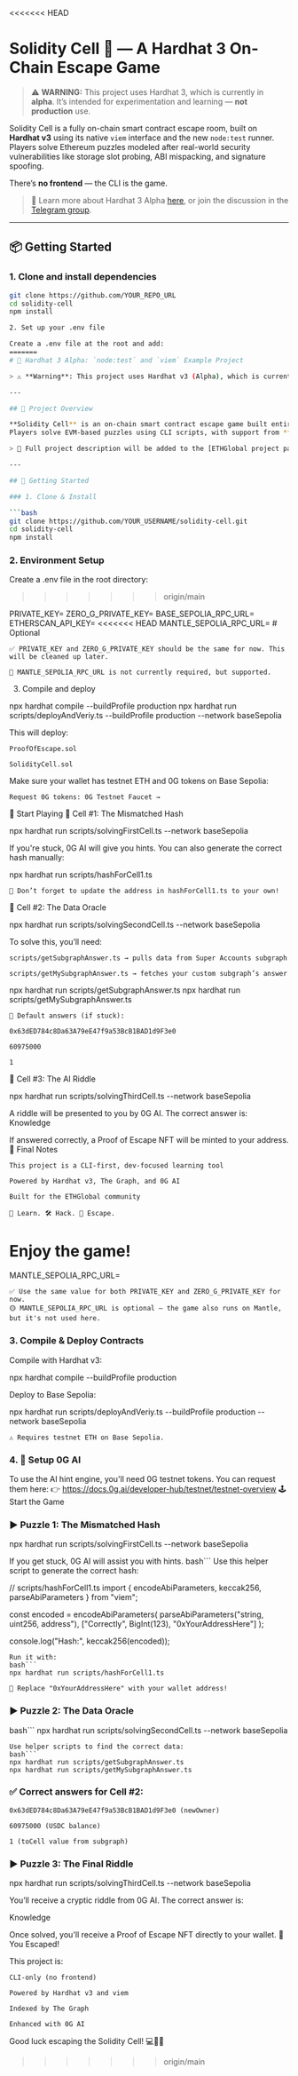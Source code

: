<<<<<<< HEAD
# Solidity Cell 🧩 — A Hardhat 3 On-Chain Escape Game

> ⚠️ **WARNING:** This project uses Hardhat 3, which is currently in **alpha**. It’s intended for experimentation and learning — **not production** use.

Solidity Cell is a fully on-chain smart contract escape room, built on **Hardhat v3** using its native `viem` interface and the new `node:test` runner. Players solve Ethereum puzzles modeled after real-world security vulnerabilities like storage slot probing, ABI mispacking, and signature spoofing.

There’s **no frontend** — the CLI is the game.

> 🔗 Learn more about Hardhat 3 Alpha [here](https://hardhat.org/hardhat3-alpha), or join the discussion in the [Telegram group](https://hardhat.org/hardhat3-alpha-telegram-group).

---

## 📦 Getting Started

### 1. Clone and install dependencies

```bash
git clone https://github.com/YOUR_REPO_URL
cd solidity-cell
npm install

2. Set up your .env file

Create a .env file at the root and add:
=======
# 🧪 Hardhat 3 Alpha: `node:test` and `viem` Example Project

> ⚠️ **Warning**: This project uses Hardhat v3 (Alpha), which is currently under development and not intended for production use.

---

## 🧩 Project Overview

**Solidity Cell** is an on-chain smart contract escape game built entirely with Hardhat v3.  
Players solve EVM-based puzzles using CLI scripts, with support from **The Graph** for data indexing and **0G AI** for cryptographic hints.

> 📌 Full project description will be added to the [ETHGlobal project page](#) before submission.

---

## 🚀 Getting Started

### 1. Clone & Install

```bash
git clone https://github.com/YOUR_USERNAME/solidity-cell.git
cd solidity-cell
npm install
```
### 2. Environment Setup

Create a .env file in the root directory:
>>>>>>> origin/main

PRIVATE_KEY=
ZERO_G_PRIVATE_KEY=
BASE_SEPOLIA_RPC_URL=
ETHERSCAN_API_KEY=
<<<<<<< HEAD
MANTLE_SEPOLIA_RPC_URL=  # Optional

    ✅ PRIVATE_KEY and ZERO_G_PRIVATE_KEY should be the same for now. This will be cleaned up later.

    🔄 MANTLE_SEPOLIA_RPC_URL is not currently required, but supported.

3. Compile and deploy

npx hardhat compile --buildProfile production
npx hardhat run scripts/deployAndVeriy.ts --buildProfile production --network baseSepolia

This will deploy:

    ProofOfEscape.sol

    SolidityCell.sol

Make sure your wallet has testnet ETH and 0G tokens on Base Sepolia:

    Request 0G tokens: 0G Testnet Faucet →

🧠 Start Playing
🧩 Cell #1: The Mismatched Hash

npx hardhat run scripts/solvingFirstCell.ts --network baseSepolia

If you're stuck, 0G AI will give you hints.
You can also generate the correct hash manually:

npx hardhat run scripts/hashForCell1.ts

    🔧 Don’t forget to update the address in hashForCell1.ts to your own!

🧩 Cell #2: The Data Oracle

npx hardhat run scripts/solvingSecondCell.ts --network baseSepolia

To solve this, you’ll need:

    scripts/getSubgraphAnswer.ts → pulls data from Super Accounts subgraph

    scripts/getMySubgraphAnswer.ts → fetches your custom subgraph’s answer

npx hardhat run scripts/getSubgraphAnswer.ts
npx hardhat run scripts/getMySubgraphAnswer.ts

    📌 Default answers (if stuck):

    0x63dED784c8Da63A79eE47f9a53BcB1BAD1d9F3e0

    60975000

    1

🧩 Cell #3: The AI Riddle

npx hardhat run scripts/solvingThirdCell.ts --network baseSepolia

A riddle will be presented to you by 0G AI.
The correct answer is: Knowledge

If answered correctly, a Proof of Escape NFT will be minted to your address.
🏁 Final Notes

    This project is a CLI-first, dev-focused learning tool

    Powered by Hardhat v3, The Graph, and 0G AI

    Built for the ETHGlobal community

    🧠 Learn. 🛠️ Hack. 🧩 Escape.

Enjoy the game!
=======
MANTLE_SEPOLIA_RPC_URL=

    ✅ Use the same value for both PRIVATE_KEY and ZERO_G_PRIVATE_KEY for now.
    🟡 MANTLE_SEPOLIA_RPC_URL is optional — the game also runs on Mantle, but it's not used here.

### 3. Compile & Deploy Contracts

Compile with Hardhat v3:

npx hardhat compile --buildProfile production

Deploy to Base Sepolia:

npx hardhat run scripts/deployAndVeriy.ts --buildProfile production --network baseSepolia

    ⚠️ Requires testnet ETH on Base Sepolia.

### 4. 🧠 Setup 0G AI

To use the AI hint engine, you'll need 0G testnet tokens.
You can request them here:
👉 https://docs.0g.ai/developer-hub/testnet/testnet-overview
🕹️ Start the Game
### ▶️ Puzzle 1: The Mismatched Hash

npx hardhat run scripts/solvingFirstCell.ts --network baseSepolia

If you get stuck, 0G AI will assist you with hints.
bash```
Use this helper script to generate the correct hash:

// scripts/hashForCell1.ts
import { encodeAbiParameters, keccak256, parseAbiParameters } from "viem";

const encoded = encodeAbiParameters(
  parseAbiParameters("string, uint256, address"),
  ["Correctly", BigInt(123), "0xYourAddressHere"]
);

console.log("Hash:", keccak256(encoded));
```
Run it with:
bash```
npx hardhat run scripts/hashForCell1.ts
```
    🧠 Replace "0xYourAddressHere" with your wallet address!

### ▶️ Puzzle 2: The Data Oracle
bash```
npx hardhat run scripts/solvingSecondCell.ts --network baseSepolia
```
Use helper scripts to find the correct data:
bash```
npx hardhat run scripts/getSubgraphAnswer.ts
npx hardhat run scripts/getMySubgraphAnswer.ts
```
### ✅ Correct answers for Cell #2:

    0x63dED784c8Da63A79eE47f9a53BcB1BAD1d9F3e0 (newOwner)

    60975000 (USDC balance)

    1 (toCell value from subgraph)

### ▶️ Puzzle 3: The Final Riddle

npx hardhat run scripts/solvingThirdCell.ts --network baseSepolia

You’ll receive a cryptic riddle from 0G AI.
The correct answer is:

Knowledge

Once solved, you'll receive a Proof of Escape NFT directly to your wallet.
🏁 You Escaped!

This project is:

    CLI-only (no frontend)

    Powered by Hardhat v3 and viem

    Indexed by The Graph

    Enhanced with 0G AI

Good luck escaping the Solidity Cell!
💻🔐🧠
>>>>>>> origin/main
